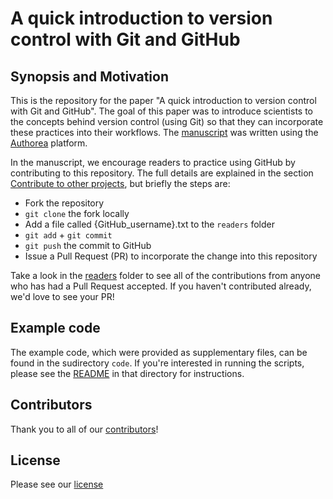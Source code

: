 # A quick introduction to version control with Git and GitHub

## Synopsis and Motivation

This is the repository for the paper "A quick introduction to version control with Git and GitHub".
The goal of this paper was to introduce scientists to the concepts behind version control (using Git) so that they can incorporate these practices into their workflows.
The [manuscript](https://www.authorea.com/users/5990/articles/17489/_show_article) was written using the [Authorea](http://www.Authorea.com) platform.

In the manuscript, we encourage readers to practice using GitHub by contributing to this repository.
The full details are explained in the section [Contribute to other projects][contribute], but briefly the steps are:

*  Fork the repository
*  `git clone` the fork locally
*  Add a file called {GitHub_username}.txt to the `readers` folder
*  `git add` + `git commit`
*  `git push` the commit to GitHub
*  Issue a Pull Request (PR) to incorporate the change into this repository

Take a look in the [readers](readers) folder to see all of the contributions from anyone who has had a Pull Request accepted.
If you haven't contributed already, we'd love to see your PR!

[contribute]: https://www.authorea.com/users/5990/articles/17489/_show_article#article-paragraph-contribute__minus__to__minus__other__minus__projects__dot__tex-landing-welcome

## Example code

The example code, which were provided as supplementary files, can be found in the sudirectory `code`.
If you're interested in running the scripts, please see the [README](code/README.md) in that directory for instructions.

## Contributors

Thank you to all of our [contributors](https://github.com/jdblischak/git-for-science/graphs/contributors)!

## License

Please see our [license](LICENSE)
